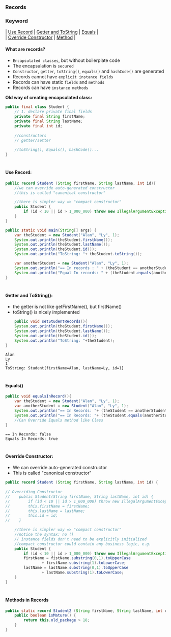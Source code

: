 ### Records

### Keyword
| [Use Record](#use-record) | [Getter and ToString](#getter-and-tostring) | [Equals](#equals) | <br/>
| [Override Constructor](#override-constructor) | [Method](#methods-in-records) |
 
#### What are records?
* `Encapsulated classes`, but without boilerplate code
* The encapsulation is `secured`
* `Constructor`, `getter`, `toString()`, `equals()` and `hashCode()` are generated
* Records cannot have `explicit instance fields`
* Records can have static `fields` and `methods`
* Records can have `instance methods`

__Old way of creating encapsulated class:__
```java
public final class Student {
    // 1. declare private final fields 
    private final String firstName;
    private final String lastName;
    private final int id;
    
    //constructors
    // getter/setter
    
    //toString(), Equals(), hashCode()...
}
```

#
#### Use Record:
```java
public record Student (String firstName, String lastName, int id){
    //we can override auto-generated constructor 
    //this is called "canonical constructor" 

    //there is simpler way => "compact constructor"
    public Student {
        if (id < 10 || id > 1_000_000) throw new IllegalArgumentException();
    }
}

public static void main(String[] args) {
    var theStudent = new Student("Alan", "Ly", 1);
    System.out.println(theStudent.firstName());
    System.out.println(theStudent.lastName());
    System.out.println(theStudent.id());
    System.out.println("ToString: "+ theStudent.toString());

    var anotherStudent = new Student("Alan", "Ly", 1);
    System.out.println("== In records : " + (theStudent == anotherStudent));
    System.out.println("Equal In records: " + (theStudent.equals(anotherStudent)));
}
```

#
#### Getter and ToString():
-  the getter is not like getFirstName(), but firstName()
- toString() is nicely implemented
```java
    public void setStudentRecords(){
    System.out.println(theStudent.firstName());
    System.out.println(theStudent.lastName());
    System.out.println(theStudent.id());
    System.out.println("ToString: "+theStudent);
}
```
```text
Alan
Ly
1
ToString: Student[firstName=Alan, lastName=Ly, id=1]
```

#
#### Equals()
```java
public void equalsInRecord(){
    var theStudent = new Student("Alan", "Ly", 1);
    var anotherStudent = new Student("Alan", "Ly", 1);
    System.out.println("== In Records: "+ (theStudent == anotherStudent));
    System.out.println("== In Records: "+ (theStudent.equals(anotherStudent)));
    //Can Override Equals method like Class
}
```
```text
== In Records: false
Equals In Records: true
```

#
#### Override Constructor:
- We can override auto-generated constructor
- This is called "canonical constructor"

```java
public record Student (String firstName, String lastName, int id) {
    
// Overriding Constructor
//    public Student(String firstName, String lastName, int id) {
//        if (id < 10 || id > 1_000_000) throw new IllegalArgumentException();
//        this.firstName = firstName;
//        this.lastName = lastName;
//        this.id = id;
//    }

    //there is simpler way => "compact constructor"
    //notice the syntax: no ()
    // instance fields don't need to be explicitly initialized
    //compact constructor could contain any business logic, e.g. 
    public Student {
        if (id < 10 || id > 1_000_000) throw new IllegalArgumentException();
        firstName = fistName.substring(0,1).toUpperCase
                + firstName.substring(1).toLowerCase;
        lastName = lastName.substring(0,1).toUpperCase
                + lastName.substring(1).toLowerCase;
    }
}
```

#
#### Methods in Records
```java
public static record Student2 (String firstName, String lastName, int old_package, int id) {
    public boolean isMature() {
        return this.old_package > 18;
    }
}
```
